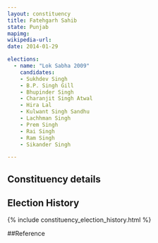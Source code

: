 ```yaml
---
layout: constituency
title: Fatehgarh Sahib
state: Punjab
mapimg: 
wikipedia-url: 
date: 2014-01-29

elections: 
  - name: "Lok Sabha 2009"
    candidates: 
    - Sukhdev Singh 
    - B.P. Singh Gill 
    - Bhupinder Singh 
    - Charanjit Singh Atwal 
    - Hira Lal 
    - Kulwant Singh Sandhu 
    - Lachhman Singh 
    - Prem Singh 
    - Rai Singh 
    - Ram Singh 
    - Sikander Singh 

---
```

## Constituency details


## Election History
{% include constituency_election_history.html %}

##Reference
